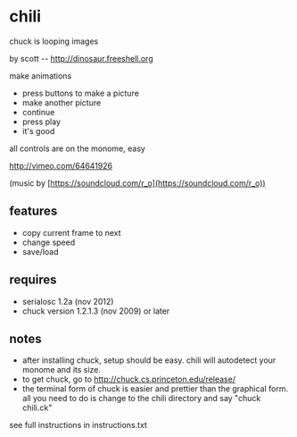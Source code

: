 # chili

chuck is looping images

by scott -- http://dinosaur.freeshell.org

make animations

* press buttons to make a picture
* make another picture
* continue
* press play
* it's good

all controls are on the monome, easy

http://vimeo.com/64641926

(music by [https://soundcloud.com/r_o](https://soundcloud.com/r_o))

## features

* copy current frame to next
* change speed
* save/load

## requires

* serialosc 1.2a (nov 2012)
* chuck version 1.2.1.3 (nov 2009) or later

## notes

* after installing chuck, setup should be easy. chili will autodetect your monome and its size.
* to get chuck, go to http://chuck.cs.princeton.edu/release/
* the terminal form of chuck is easier and prettier than the graphical form. all you need to do is change to the chili directory and say "chuck chili.ck"

see full instructions in instructions.txt
